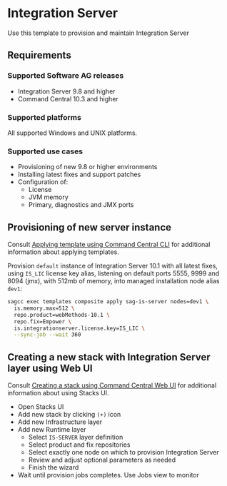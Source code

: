 <!-- Copyright 2013 - 2018 Software AG, Darmstadt, Germany and/or its licensors

   SPDX-License-Identifier: Apache-2.0

    Licensed under the Apache License, Version 2.0 (the "License");
    you may not use this file except in compliance with the License.
    You may obtain a copy of the License at

        http://www.apache.org/licenses/LICENSE-2.0

    Unless required by applicable law or agreed to in writing, software
    distributed under the License is distributed on an "AS IS" BASIS,
     WITHOUT WARRANTIES OR CONDITIONS OF ANY KIND, either express or implied.
     See the License for the specific language governing permissions and

     limitations under the License.                                                  

-->

# Integration Server

Use this template to provision and maintain Integration Server

## Requirements

### Supported Software AG releases

* Integration Server 9.8 and higher
* Command Central 10.3 and higher

### Supported platforms

All supported Windows and UNIX platforms.

### Supported use cases

* Provisioning of new 9.8 or higher environments
* Installing latest fixes and support patches
* Configuration of:
  * License
  * JVM memory
  * Primary, diagnostics and JMX ports

## Provisioning of new server instance

Consult [Applying template using Command Central CLI](https://github.com/SoftwareAG/sagdevops-templates/wiki/Using-default-templates#applying-template-using-command-central-cli) for additional information about applying templates.

Provision `default` instance of Integration Server 10.1 with all latest fixes, using `IS_LIC` license key alias,
listening on default ports 5555, 9999 and 8094 (jmx), with 512mb of memory, into managed
installation node alias `dev1`:

```bash
sagcc exec templates composite apply sag-is-server nodes=dev1 \
  is.memory.max=512 \
  repo.product=webMethods-10.1 \
  repo.fix=Empower \
  is.integrationserver.license.key=IS_LIC \
  --sync-job --wait 360
```
## Creating a new stack with Integration Server layer using Web UI

Consult [Creating a stack using Command Central Web UI](https://github.com/SoftwareAG/sagdevops-templates/wiki/Using-default-templates#creating-a-new-stack-using-web-ui)
for additional information about using Stacks UI.

* Open Stacks UI
* Add new stack by clicking `(+)` icon
* Add new Infrastructure layer
* Add new Runtime layer
  * Select `IS-SERVER` layer definition
  * Select product and fix repositories
  * Select exactly one node on which to provision Integration Server
  * Review and adjust optional parameters as needed
  * Finish the wizard
* Wait until provision jobs completes. Use Jobs view to monitor
